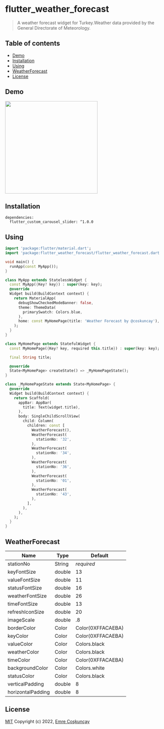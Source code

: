 # flutter_weather_forecast

> A weather forecast widget for Turkey.Weather data provided by the General Directorate of Meteorology.


## Table of contents
  
- [Demo](#demo) 
- [Installation](#installation)
- [Using](#using)
- [WeatherForecast](#weatherforecast)
- [License](#license)

## Demo

<img src="https://user-images.githubusercontent.com/29631083/168078939-56c3ea7f-f7e5-49f5-953d-5b03b13607be.jpg" width="300"/></a>

## Installation

```
dependencies:
  flutter_custom_carousel_slider: ^1.0.0
```

## Using
```dart
import 'package:flutter/material.dart';
import 'package:flutter_weather_forecast/flutter_weather_forecast.dart';

void main() {
  runApp(const MyApp());
}

class MyApp extends StatelessWidget {
  const MyApp({Key? key}) : super(key: key);
  @override
  Widget build(BuildContext context) {
    return MaterialApp(
      debugShowCheckedModeBanner: false,
      theme: ThemeData(
        primarySwatch: Colors.blue,
      ),
      home: const MyHomePage(title: 'Weather Forecast by @coskuncay'),
    );
  }
}

class MyHomePage extends StatefulWidget {
  const MyHomePage({Key? key, required this.title}) : super(key: key);

  final String title;

  @override
  State<MyHomePage> createState() => _MyHomePageState();
}

class _MyHomePageState extends State<MyHomePage> {
  @override
  Widget build(BuildContext context) {
    return Scaffold(
      appBar: AppBar(
        title: Text(widget.title),
      ),
      body: SingleChildScrollView(
        child: Column(
          children: const [
            WeatherForecast(),
            WeatherForecast(
              stationNo: '32',
            ),
            WeatherForecast(
              stationNo: '34',
            ),
            WeatherForecast(
              stationNo: '36',
            ),
            WeatherForecast(
              stationNo: '01',
            ),
            WeatherForecast(
              stationNo: '43',
            ),
          ],
        ),
      ),
    );
  }
}
```


## WeatherForecast

| Name | Type | Default | 
| --- | --- | --- |
| stationNo | String | *required* |
| keyFontSize | double | 13 |
| valueFontSize | double | 11 |
| statusFontSize | double | 16 |
| weatherFontSize | double | 26 |
| timeFontSize | double | 13 |
| refreshIconSize | double | 20 |
| imageScale | double | .8 |
| borderColor | Color | Color(0XFFACAEBA) |
| keyColor | Color | Color(0XFFACAEBA) |
| valueColor | Color | Colors.black |
| weatherColor | Color | Colors.black |
| timeColor | Color | Color(0XFFACAEBA) |
| backgroundColor | Color | Colors.white |
| statusColor | Color | Colors.black |
| verticalPadding | double | 8 |
| horizontalPadding | double | 8 |

## License

[MIT](https://choosealicense.com/licenses/mit/) Copyright (c) 2022, [Emre Coşkunçay](https://github.com/coskuncay)